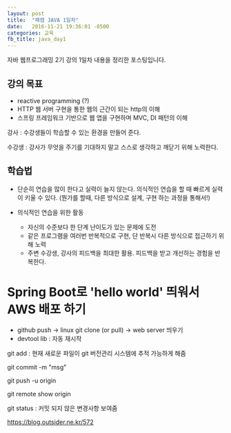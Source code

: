 ```yaml
---
layout: post
title:  "패캠 JAVA 1일차"
date:   2016-11-21 19:36:01 -0500
categories: 교육
fb_title: java_day1
---
```


자바 웹프로그래밍 2기 강의 1일차 내용을 정리한 포스팅입니다.

## 강의 목표

- reactive programming (?)
- HTTP 웹 서버 구현을 통한 웹의 근간이 되는 http의 이해
- 스프링 프레임워크 기반으로 웹 앱을 구현하며 MVC, DI 패턴의 이해


강사 : 수강생들이 학습할 수 있는 환경을 만들어 준다.

수강생 : 강사가 무엇을 주기를 기대하지 말고 스스로 생각하고 깨닫기 위해 노력한다.

## 학습법

- 단순히 연습을 많이 한다고 실력이 늘지 않는다.
  의식적인 연습을 할 때 빠르게 실력이 키울 수 있다. (뭔가를 할때, 다른 방식으로 설계, 구현 하는 과정을 통해서!)

- 의식적인 연습을 위한 활동
  - 자신의 수준보다 한 단계 난이도가 있는 문제에 도전
  - 같은 프로그램을 여러번 반복적으로 구현, 단 반복시 다른 방식으로 접근하기 위해 노력
  - 주변 수강생, 강사의 피드백을 최대한 활용. 피드백을 받고 개선하는 경험을 반복한다.

# Spring Boot로 'hello world' 띄워서 AWS 배포 하기

- github push -> linux git clone (or pull) -> web server 띄우기
- devtool lib : 자동 재시작




git add : 현재 새로운 파일이 git 버전관리 시스템에 추적 가능하게 해줌

git commit -m "msg"

git push -u origin

git remote show origin

git status : 커밋 되지 않은 변경사항 보여줌



https://blog.outsider.ne.kr/572
